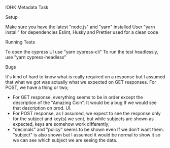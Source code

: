 IOHK Metadata Task

Setup

Make sure you have the latest "node.js" and "yarn" installed
User "yarn install" for dependencies
Eslint, Husky and Prettier used for a clean code

Running Tests

To open the cypress UI use "yarn cypress-cli"
To run the test headlessly, use "yarn cypress-headless"

Bugs

It's kind of hard to know what is really required on a response but I assumed that what we got was actually what we expected on GET responses. For POST, we have a thing or two;
- For GET response, everything seems to be in order except the description of the "Amazing Coin". It would be a bug If we would see that description on prod. UI.
- For POST response, as I assumed, we expect to see the response only for the subject and key(s) we sent, but while subjects are shown as expected, keys are somehow work differently;
- "decimals" and "policy" seems to be shown even If we don't want them. "subject" is also shown but I assumed it would be normal to show it so we can see which subject we are seeing the data.